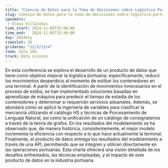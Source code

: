 ```yaml
---
title: "Ciencia de Datos para la Toma de Decisiones sobre Logística Portuaria"
slug: ciencia-de-datos-para-la-toma-de-decisiones-sobre-logistica-portuaria
speakers:
 - Elena Villalobos
time_start: 2024-11-05T15:00:00
time_end:   2024-11-05T15:40:00
day: 2024mty
timeslot: 26
gridarea: "12/3/13/4"
room: Sala 104
track: Data science
---
```


En esta conferencia se explora el desarrollo de un producto de datos que tiene como objetivo mejorar la logística portuaria; específicamente, reducir los movimientos desperdicio al momento de estibar los contenedores en una terminal. A partir de la identificación de movimientos innecesarios en el proceso de estiba, se han implementado soluciones basadas en aprendizaje de máquina para predecir el tiempo de estadía de los contenedores y determinar si requerirán servicios aduanales. Además, se abordará cómo se aplicó la ingeniería de variables para clasificar la mercancía utilizando el catálogo HS y técnicas de Procesamiento de Lenguaje Natural, así como la unificación de un catálogo de consignatarios a través de la teoría de grafos. En los resultados del modelamiento se ha observado que, de manera histórica, consistentemente, el mejor modelo incrementa la eficiencia con respecto a lo que hace actualmente la terminal. Finalmente, el producto de datos entrega los resultados del modelamiento a través de una API, permitiendo que se integren y utilicen directamente en las operaciones portuarias. Esta charla ofrecerá una visión detallada de los desafíos enfrentados, las técnicas empleadas, y el impacto de este producto de datos en la industria portuaria.